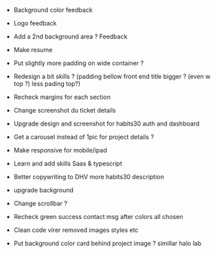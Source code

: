 - Background color feedback
- Logo feedback
- Add a 2nd background area ? Feedback

- Make resume
- Put slightly more padding on wide container ?
- Redesign a bit skills ? (padding bellow front end title bigger ? (even w top ?) less pading top?)
- Recheck margins for each section
- Change screenshot du ticket details
- Upgrade design and screenshot for habits30 auth and dashboard
- Get a carousel instead of 1pic for project details ?
- Make responsive for mobile/ipad
- Learn and add skills Saas & typescript
- Better copywriting to DHV more habits30 description

- upgrade background
- Change scrollbar ?
- Recheck green success contact msg after colors all chosen
- Clean code virer removed images styles etc
- Put background color card behind project image ? simillar halo lab